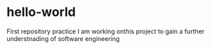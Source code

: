 # hello-world
First repository practice
I am working onthis project to gain a further understnading of software engineering
